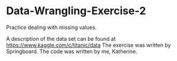 # Data-Wrangling-Exercise-2

Practice dealing with missing values.

A description of the data set can be found at https://www.kaggle.com/c/titanic/data
The exercise was written by Springboard.
The code was written by me, Katherine.
